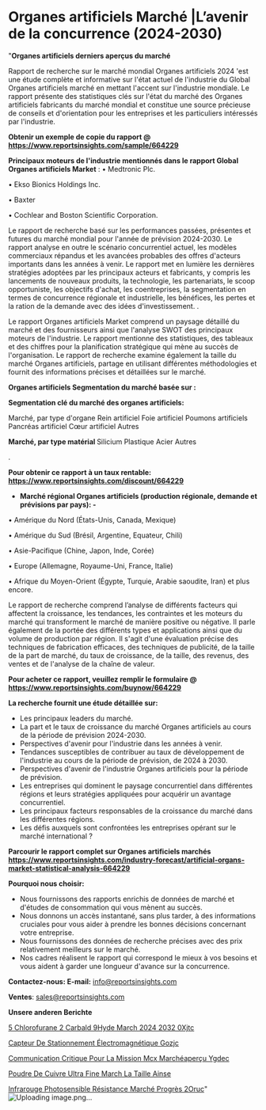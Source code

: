 # Organes artificiels Marché |L’avenir de la concurrence (2024-2030)

"<strong>Organes artificiels derniers aperçus du marché</strong>

Rapport de recherche sur le marché mondial Organes artificiels 2024 'est une étude complète et informative sur l'état actuel de l'industrie du Global Organes artificiels marché en mettant l'accent sur l'industrie mondiale. Le rapport présente des statistiques clés sur l'état du marché des Organes artificiels fabricants du marché mondial et constitue une source précieuse de conseils et d'orientation pour les entreprises et les particuliers intéressés par l'industrie.

<strong>Obtenir un exemple de copie du rapport @ <a href=https://www.reportsinsights.com/sample/664229>https://www.reportsinsights.com/sample/664229</a></strong>

<strong>Principaux moteurs de l'industrie mentionnés dans le rapport Global Organes artificiels Market</strong> :
• Medtronic Plc.

• Ekso Bionics Holdings Inc.

• Baxter

• Cochlear and Boston Scientific Corporation.

Le rapport de recherche basé sur les performances passées, présentes et futures du marché mondial pour l'année de prévision 2024-2030. Le rapport analyse en outre le scénario concurrentiel actuel, les modèles commerciaux répandus et les avancées probables des offres d'acteurs importants dans les années à venir. Le rapport met en lumière les dernières stratégies adoptées par les principaux acteurs et fabricants, y compris les lancements de nouveaux produits, la technologie, les partenariats, le scoop opportuniste, les objectifs d'achat, les coentreprises, la segmentation en termes de concurrence régionale et industrielle, les bénéfices, les pertes et la ration de la demande avec des idées d'investissement. .

Le rapport Organes artificiels Market comprend un paysage détaillé du marché et des fournisseurs ainsi que l'analyse SWOT des principaux moteurs de l'industrie. Le rapport mentionne des statistiques, des tableaux et des chiffres pour la planification stratégique qui mène au succès de l'organisation. Le rapport de recherche examine également la taille du marché Organes artificiels, partage en utilisant différentes méthodologies et fournit des informations précises et détaillées sur le marché.

<strong>Organes artificiels Segmentation du marché basée sur :</strong>

<strong> Segmentation clé du marché des organes artificiels: </strong>

Marché, par type d'organe
Rein artificiel
Foie artificiel
Poumons artificiels
Pancréas artificiel
Cœur artificiel
Autres

<strong> Marché, par type matérial </strong>
Silicium
Plastique
Acier
Autres

.

<strong>Pour obtenir ce rapport à un taux rentable: <a href=https://www.reportsinsights.com/discount/664229>https://www.reportsinsights.com/discount/664229</a></strong>
<ul>
  <li><strong>Marché régional Organes artificiels (production régionale, demande et prévisions par pays): -</strong></li>
</ul>
• Amérique du Nord (États-Unis, Canada, Mexique)

• Amérique du Sud (Brésil, Argentine, Equateur, Chili)

• Asie-Pacifique (Chine, Japon, Inde, Corée)

• Europe (Allemagne, Royaume-Uni, France, Italie)

• Afrique du Moyen-Orient (Égypte, Turquie, Arabie saoudite, Iran) et plus encore.

Le rapport de recherche comprend l’analyse de différents facteurs qui affectent la croissance, les tendances, les contraintes et les moteurs du marché qui transforment le marché de manière positive ou négative. Il parle également de la portée des différents types et applications ainsi que du volume de production par région. Il s'agit d'une évaluation précise des techniques de fabrication efficaces, des techniques de publicité, de la taille de la part de marché, du taux de croissance, de la taille, des revenus, des ventes et de l'analyse de la chaîne de valeur.

<strong>Pour acheter ce rapport, veuillez remplir le formulaire @   <a href=https://www.reportsinsights.com/buynow/664229>https://www.reportsinsights.com/buynow/664229</a></strong>

<strong>La recherche fournit une étude détaillée sur:</strong>
<ul>
  <li>Les principaux leaders du marché.</li>
  <li>La part et le taux de croissance du marché Organes artificiels au cours de la période de prévision 2024-2030.</li>
  <li>Perspectives d'avenir pour l'industrie dans les années à venir.</li>
  <li>Tendances susceptibles de contribuer au taux de développement de l'industrie au cours de la période de prévision, de 2024 à 2030.</li>
  <li>Perspectives d'avenir de l'industrie Organes artificiels pour la période de prévision.</li>
  <li>Les entreprises qui dominent le paysage concurrentiel dans différentes régions et leurs stratégies appliquées pour acquérir un avantage concurrentiel.</li>
  <li>Les principaux facteurs responsables de la croissance du marché dans les différentes régions.</li>
  <li>Les défis auxquels sont confrontées les entreprises opérant sur le marché international ?</li>
</ul>

<strong>Parcourir le rapport complet sur Organes artificiels marchés <a href=https://www.reportsinsights.com/industry-forecast/artificial-organs-market-statistical-analysis-664229>https://www.reportsinsights.com/industry-forecast/artificial-organs-market-statistical-analysis-664229</a></strong>

<strong>Pourquoi nous choisir:</strong>
<ul>
  <li>Nous fournissons des rapports enrichis de données de marché et d'études de consommation qui vous mènent au succès.</li>
  <li>Nous donnons un accès instantané, sans plus tarder, à des informations cruciales pour vous aider à prendre les bonnes décisions concernant votre entreprise.</li>
  <li>Nous fournissons des données de recherche précises avec des prix relativement meilleurs sur le marché.</li>
  <li>Nos cadres réalisent le rapport qui correspond le mieux à vos besoins et vous aident à garder une longueur d'avance sur la concurrence.</li>
</ul>
<strong>Contactez-nous:
</strong><strong>E-mail:</strong> <a href=mailto:info@reportsinsights.com>info@reportsinsights.com</a>

<strong>Ventes</strong>: <a href=mailto:sales@reportsinsights.com>sales@reportsinsights.com</a>

<strong>Unsere anderen Berichte</strong>

<a href=https://www.linkedin.com/pulse/5-chlorofurane-2-carbald%C3%A9hyde-march%C3%A9-2024-2032-0xjtc/>5 Chlorofurane 2 Carbald 9Hyde March 2024 2032 0Xjtc</a>

<a href=https://www.linkedin.com/pulse/capteur-de-stationnement-électromagnétique-gozjc/>Capteur De Stationnement Électromagnétique Gozjc</a>

<a href=https://www.linkedin.com/pulse/communication-critique-pour-la-mission-mcx-marchéaperçu-ygdec/>Communication Critique Pour La Mission Mcx Marchéaperçu Ygdec</a>

<a href=https://www.linkedin.com/pulse/poudre-de-cuivre-ultra-fine-march%C3%A9-la-taille-ainse/>Poudre De Cuivre Ultra Fine March La Taille Ainse</a>

<a href=https://www.linkedin.com/pulse/infrarouge-photosensible-résistance-marché-progrès-2oruc/>Infrarouge Photosensible Résistance Marché Progrès 2Oruc</a>"
![Uploading image.png…]()

